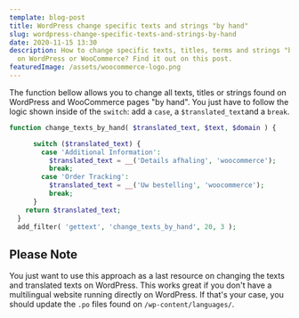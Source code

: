 ```yaml
---
template: blog-post
title: WordPress change specific texts and strings "by hand"
slug: wordpress-change-specific-texts-and-strings-by-hand
date: 2020-11-15 13:30
description: How to change specific texts, titles, terms and strings "by hand"
  on WordPress or WooCommerce? Find it out on this post.
featuredImage: /assets/woocommerce-logo.png
---
```

The function bellow allows you to change all texts, titles or strings found on WordPress and WooCommerce pages "by hand". You just have to follow the logic shown inside of the `switch`: add a `case`, a `$translated_text`and a `break`.



```php
function change_texts_by_hand( $translated_text, $text, $domain ) {

	  switch ($translated_text) {
		case 'Additional Information':
		  $translated_text = __('Details afhaling', 'woocommerce');
		  break;
		case 'Order Tracking':
		  $translated_text = __('Uw bestelling', 'woocommerce');
		  break;
	  }
	return $translated_text;
  }
  add_filter( 'gettext', 'change_texts_by_hand', 20, 3 );
```

## Please Note

You just want to use this approach as a last resource on changing the texts and translated texts on WordPress. This works great if you don't have a multilingual website running directly on WordPress. If that's your case, you should update the `.po` files found on `/wp-content/languages/`.